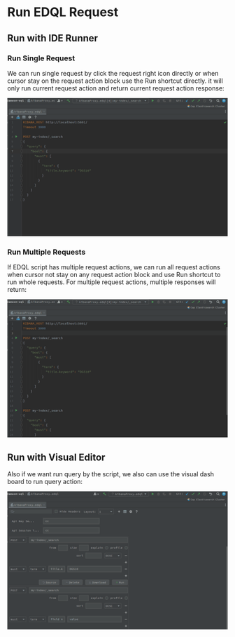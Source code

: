 # Run EDQL Request

## Run with IDE Runner

### Run Single Request

We can run single request by click the request right icon directly or when cursor stay on the request action block use the Run shortcut directly. it will only run current request action and return current request action response:

![](../.gitbook/assets/new-single-requests.gif)

### Run Multiple Requests

If EDQL script has multiple request actions, we can run all request actions when cursor not stay on any request action block and use Run shortcut to run whole requests. For multiple request actions, multiple responses will return:

![](../.gitbook/assets/new-multi-requests.gif)

## Run with Visual Editor

Also if we want run query by the script, we also can use the visual dash board to run query action:

![](../.gitbook/assets/visual-runner.gif)
